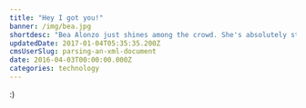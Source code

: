 ```yaml
---
title: "Hey I got you!"
banner: /img/bea.jpg
shortdesc: "Bea Alonzo just shines among the crowd. She's absolutely stunning!"
updatedDate: 2017-01-04T05:35:35.200Z
cmsUserSlug: parsing-an-xml-document
date: 2016-04-03T00:00:00.000Z
categories: technology
---
```


:)